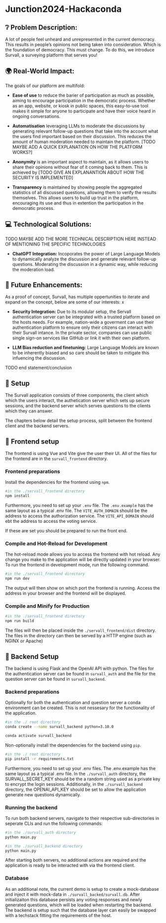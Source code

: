 # Junction2024-Hackaconda
<!-- A lot of people feel unheard and unrepresented in the current democracy. This results in people’s opinions not being taken into consideration. Which is the foundation of democracy. This must change. To do this, we introduce Survall, a surveying platform that serves you! 

An integral concern for such a tool is security. Our tool is designed to be applicable to various tiers of authentication. For example, a government can use government credentials to authenticate users. Whilst small groups, can simply use a password. The authenticator hashes the identity, which is sent to the voting. This makes sure that no actor can trace the voting back to the person, making it anonymous

After authentication we get to the voting screen. On here you see a randomly chosen discussion point, along with its description. Here you give your opinion on the topic. After sharing your opinion, you get to the feedback page where you can share your opinion and give feedback on the relevance of the discussion point. After submitting your vote and opinion you can also see the general opinion of others, before moving on to the next discussion.

After voting, there is no saved connection between you and your submitted information, only that you shared your opinions. All votes and discussions are saved within the discussion.

When a certain discussion has no clear majority and people decide it is relevant to current affairs, a new follow-up question is generated to continue the conversation. To do this, a large language model looks at all the received votes and discussions to determine what people find to be an important topic in the discussion. The new question is then added to the pool of discussions that users can answer. By generating new related questions, we aim to discover the root issue at the heart of important topics. 

In the history tab you can view which discussions you interacted with. Only the general opinion is shown here since your specific vote is not saved. All concluded discussions that are now closed can be viewed in the overview page.

This tool is easily accessible and simple to use. It can be presented in the form of an app or website, but it can also be set up as feedback kiosks at public locations, including community centres, train stations, libraries, etc. By providing these opportunities for participation at many locations with such a simple interface, making your voice heard has never been easier. -->

## ❔ Problem Description:
A lot of people feel unheard and unrepresented in the current democracy. This results in people’s opinions not being taken into consideration. Which is the foundation of democracy. This must change. To do this, we introduce Survall, a surveying platform that serves you!

## 🌍 Real-World Impact:
The goals of our platform are multifold: 

- **Ease of use** to reduce the barier of participation as much as possible, aiming to encourage participation in the democratic process. Whether as an app, website, or kiosk in public spaces, this easy-to-use tool makes it simple for anyone to participate and have their voice heard in ongoing conversations.

- **Automatisation** leveraging LLMs to moderate the discussions by generating relevant follow-up questions that take into the account what the users find important based on their discussion. This reduces the amount of human moderation needed to maintain the platform. [TODO MAYBE ADD A QUICK EXPLANATION ON HOW THE PLATFORM WORKS?]

- **Anonymity** is an important aspect to maintain, as it allows users to share their opinions without fear of it coming back to them. This is achieved by [TODO GIVE AN EXPLANANTION ABOUT HOW THE SECURITY IS IMPLEMENTED]

- **Transparency** is maintained by showing people the aggregated statistics of all discussed questions, allowing them to verify the results themselves. This allows users to build up trust in the platform, encouraging its use and thus in extention the participation in the democratic process.  


<!-- This platform lets you share your thoughts on a variety of randomly chosen discussion topics through a quick and simple voting process. After casting your vote, you can leave feedback on the topic's relevance and see how others feel too. If a discussion doesn’t have a clear majority, a follow-up question is generated by a language model to dig deeper into the issue. Your opinions are kept anonymous—only the general opinion of the group is shown in your history. -->


## 💻 Technological Solutions:
TODO MAYBE ADD THE MORE TECHNICAL DESCRIPTION HERE INSTEAD OF MENTIONING THE SPECIFIC TECHNOLOGIES



- **ChatGPT Integration:** Incoporates the power of Large Language Models to dynamically analyze the discussion and generate relevant follow-up questions. Moderating the discussion in a dynamic way, while reducing the moderation load.
<!-- - **Flask:** The backbone of our web application, Flask, a lightweight and flexible web framework in Python, facilitates the smooth integration of various components, ensuring responsiveness and efficiency.
- **Vue.js + Vite:** Empowering the frontend, Vue.js + Vite brings dynamic and reactive user interfaces to life. 
- **Python:** Instrumental in implementing complex functionalities, including text-to-speech integration and AI-powered features. -->

## 💭 Future Enhancements:
As a proof of concept, Survall, has multiple oppertunities to iterate and expand on the concept, below are some of our interests:
x
- **Security Integration:** Due to its modular setup, the Servall authentication server can be integrated with a trusted platform based on the hosts needs. For example, nation-wide a goverment can use their authentication platform to ensure only their citizens can interact with their Survall intance. In the private sector, companies can use public single sign-on services like GitHub or link it with their own platform. 

- **LLM Bias reduction and finetuning:** Large Language Models are known to be inherently biased and so care should be taken to mitigate this infuencing the discussion. 

<!-- - **Moderation Tools:** As an additional TODO -->


TODO end statement/conclusion

## 📓 Setup
The Survall application consists of three components, the client which which the users interact, the authetication server which sets up secure sessions, and the backend server which serves questions to the clients which they can answer.

The chapters below detail the setup process, split between the frontend client and the backend servers.

## 🔧 Frontend setup
The frontend is using Vue and Vite give the user their UI.
All of the files for the frontend are in the `survall_frontend` directory.

### Frontend preparations
Install the dependencies for the frontend using `npm`.
```sh
#in the ./servall_frontend directory
npm install
```

Furthermore, you need to set up your `.env` file.
The `.env.example` has the same layout as a typical .env file.
The `VITE_AUTH_DOMAIN` should be the address to access the authorization service.
The `VITE_API_DOMAIN` should ebt the address to access the voting service.

If these are set you should be prepared to run the front end.

### Compile and Hot-Reload for Development
The hot-reload mode allows you to access the frontend with hot reload.
Any change you make to the application will be directly updated in your browser.
To run the frontend in development mode, run the following command.

```sh
#in the ./servall_frontend directory
npm run dev
```

The output will then show on which port the frontend is running.
Access the address in your browser and the frontend will be displayed.

### Compile and Minify for Production

```sh
#in the ./servall_frontend directory
npm run build
```
The files will then be placed inside the `./servall_frontend/dist` directory. 
The files in the directory can then be served by a HTTP engine (such as NGINX or Apache)

## 🔨 Backend Setup
The backend is using Flask and the OpenAI API with python. The files for the authentication server can be found in `survall_auth` and the file for the question server can be found in `survall_backend`.

### Backend preparations
Optionally for both the authentication and question server a conda environment can be created. This is not nessesary for the functionality of the application.

```sh
#in the ./ root directory
conda create --name survall_backend python=3.10.0

conda activate survall_backend
```

Non-optionally install the dependencies for the backend using `pip`.

```sh
#in the ./ root directory
pip install -r requirements.txt
```

Furthermore, you need to set up your .env files. The .env.example has the same layout as a typical .env file. In the `./survall_auth` directory, the SURVALL_SECRET_KEY should be the a random string used as a private key to encrypt the login sessions. Additionally, in the `./survall_backend` directory, the OPENAI_API_KEY should be set to allow the application generate new questions dynamically.

### Running the backend
To run both backend servers, navigate to their respective sub-directories in seperate CLIs and run the following commands:

```sh
#in the ./survall_auth directory
python main.py
```

```sh
#in the ./survall_backend directory
python main.py
```
After starting both servers, no additional actions are required and the application is ready to be interacted with via the frontend client.

### Database
As an additional note, the current demo is setup to create a mock-database and inject it with mock-data in `./survall_backed/survall.db`. After initializaiton this database persists any voting responses and newly generated questions, which will be loaded when restarting the backend. The backend is setup such that the database layer can easily be swapped with a techstack fitting the requirements of the host.





